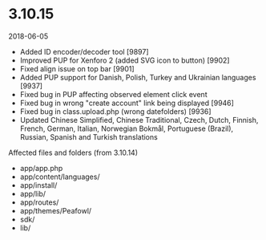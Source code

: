 # 3.10.15

2018-06-05

- Added ID encoder/decoder tool [9897]
- Improved PUP for Xenforo 2 (added SVG icon to button) [9902]
- Fixed align issue on top bar [9901]
- Added PUP support for Danish, Polish, Turkey and Ukrainian languages [9937]
- Fixed bug in PUP affecting observed element click event
- Fixed bug in wrong "create account" link being displayed [9946]
- Fixed bug in class.upload.php (wrong datefolders) [9936]
- Updated Chinese Simplified, Chinese Traditional, Czech, Dutch, Finnish, French, German, Italian, Norwegian Bokmål, Portuguese (Brazil), Russian, Spanish and Turkish translations

Affected files and folders (from 3.10.14)

- app/app.php
- app/content/languages/
- app/install/
- app/lib/
- app/routes/
- app/themes/Peafowl/
- sdk/
- lib/
